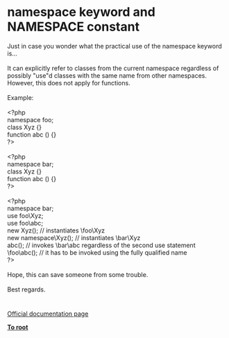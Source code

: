 # namespace keyword and __NAMESPACE__ constant




<div class="phpcode"><span class="html">
Just in case you wonder what the practical use of the namespace keyword is...
<br>
<br>It can explicitly refer to classes from the current namespace regardless of possibly &quot;use&quot;d classes with the same name from other namespaces. However, this does not apply for functions.
<br>
<br>Example:
<br>
<br><span class="default">&lt;?php
<br></span><span class="keyword">namespace </span><span class="default">foo</span><span class="keyword">;
<br>class </span><span class="default">Xyz </span><span class="keyword">{}
<br>function </span><span class="default">abc </span><span class="keyword">() {}
<br></span><span class="default">?&gt;
<br></span>
<br><span class="default">&lt;?php
<br></span><span class="keyword">namespace </span><span class="default">bar</span><span class="keyword">;
<br>class </span><span class="default">Xyz </span><span class="keyword">{}
<br>function </span><span class="default">abc </span><span class="keyword">() {}
<br></span><span class="default">?&gt;
<br></span>
<br><span class="default">&lt;?php
<br></span><span class="keyword">namespace </span><span class="default">bar</span><span class="keyword">;
<br>use </span><span class="default">foo</span><span class="keyword">\</span><span class="default">Xyz</span><span class="keyword">;
<br>use </span><span class="default">foo</span><span class="keyword">\</span><span class="default">abc</span><span class="keyword">;
<br>new </span><span class="default">Xyz</span><span class="keyword">(); </span><span class="comment">// instantiates \foo\Xyz
<br></span><span class="keyword">new namespace\</span><span class="default">Xyz</span><span class="keyword">(); </span><span class="comment">// instantiates \bar\Xyz
<br></span><span class="default">abc</span><span class="keyword">(); </span><span class="comment">// invokes \bar\abc regardless of the second use statement
<br></span><span class="keyword">\</span><span class="default">foo</span><span class="keyword">\</span><span class="default">abc</span><span class="keyword">(); </span><span class="comment">// it has to be invoked using the fully qualified name
<br></span><span class="default">?&gt;
<br></span>
<br>Hope, this can save someone from some trouble.
<br>
<br>Best regards.</span>
</div>
  

#

[Official documentation page](https://www.php.net/manual/en/language.namespaces.nsconstants.php)

**[To root](/README.md)**